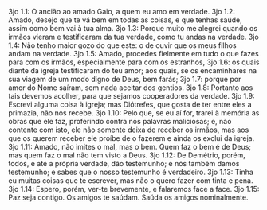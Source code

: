 3jo 1.1: O ancião ao amado Gaio, a quem eu amo em verdade.
3jo 1.2: Amado, desejo que te vá bem em todas as coisas, e que tenhas saúde, assim como bem vai à tua alma.
3jo 1.3: Porque muito me alegrei quando os irmãos vieram e testificaram da tua verdade, como tu andas na verdade.
3jo 1.4: Não tenho maior gozo do que este: o de ouvir que os meus filhos andam na verdade.
3jo 1.5: Amado, procedes fielmente em tudo o que fazes para com os irmãos, especialmente para com os estranhos,
3jo 1.6: os quais diante da igreja testificaram do teu amor; aos quais, se os encaminhares na sua viagem de um modo digno de Deus, bem farás;
3jo 1.7: porque por amor do Nome saíram, sem nada aceitar dos gentios.
3jo 1.8: Portanto aos tais devemos acolher, para que sejamos cooperadores da verdade.
3jo 1.9: Escrevi alguma coisa à igreja; mas Diótrefes, que gosta de ter entre eles a primazia, não nos recebe.
3jo 1.10: Pelo que, se eu aí for, trarei à memória as obras que ele faz, proferindo contra nós palavras maliciosas; e, não contente com isto, ele não somente deixa de receber os irmãos, mas aos que os querem receber ele proíbe de o fazerem e ainda os exclui da igreja.
3jo 1.11: Amado, não imites o mal, mas o bem. Quem faz o bem é de Deus; mas quem faz o mal não tem visto a Deus.
3jo 1.12: De Demétrio, porém, todos, e até a própria verdade, dão testemunho; e nós também damos testemunho; e sabes que o nosso testemunho é verdadeiro.
3jo 1.13: Tinha eu muitas coisas que te escrever, mas não o quero fazer com tinta e pena.
3jo 1.14: Espero, porém, ver-te brevemente, e falaremos face a face.
3jo 1.15: Paz seja contigo. Os amigos te saúdam. Saúda os amigos nominalmente.
